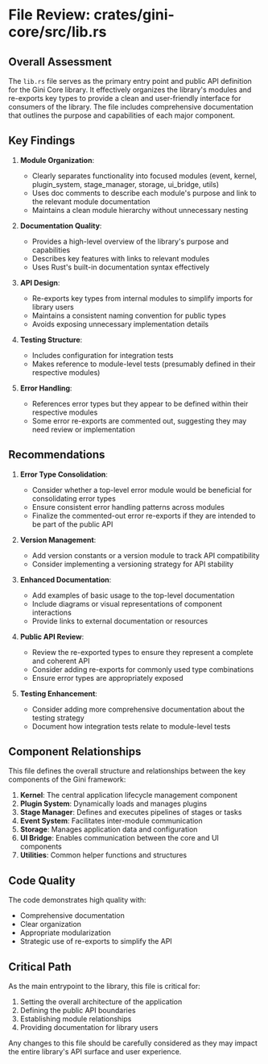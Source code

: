 # File Review: crates/gini-core/src/lib.rs

## Overall Assessment

The `lib.rs` file serves as the primary entry point and public API definition for the Gini Core library. It effectively organizes the library's modules and re-exports key types to provide a clean and user-friendly interface for consumers of the library. The file includes comprehensive documentation that outlines the purpose and capabilities of each major component.

## Key Findings

1. **Module Organization**:
   - Clearly separates functionality into focused modules (event, kernel, plugin_system, stage_manager, storage, ui_bridge, utils)
   - Uses doc comments to describe each module's purpose and link to the relevant module documentation
   - Maintains a clean module hierarchy without unnecessary nesting

2. **Documentation Quality**:
   - Provides a high-level overview of the library's purpose and capabilities
   - Describes key features with links to relevant modules
   - Uses Rust's built-in documentation syntax effectively

3. **API Design**:
   - Re-exports key types from internal modules to simplify imports for library users
   - Maintains a consistent naming convention for public types
   - Avoids exposing unnecessary implementation details

4. **Testing Structure**:
   - Includes configuration for integration tests
   - Makes reference to module-level tests (presumably defined in their respective modules)

5. **Error Handling**:
   - References error types but they appear to be defined within their respective modules
   - Some error re-exports are commented out, suggesting they may need review or implementation

## Recommendations

1. **Error Type Consolidation**:
   - Consider whether a top-level error module would be beneficial for consolidating error types
   - Ensure consistent error handling patterns across modules
   - Finalize the commented-out error re-exports if they are intended to be part of the public API

2. **Version Management**:
   - Add version constants or a version module to track API compatibility
   - Consider implementing a versioning strategy for API stability

3. **Enhanced Documentation**:
   - Add examples of basic usage to the top-level documentation
   - Include diagrams or visual representations of component interactions
   - Provide links to external documentation or resources

4. **Public API Review**:
   - Review the re-exported types to ensure they represent a complete and coherent API
   - Consider adding re-exports for commonly used type combinations
   - Ensure error types are appropriately exposed

5. **Testing Enhancement**:
   - Consider adding more comprehensive documentation about the testing strategy
   - Document how integration tests relate to module-level tests

## Component Relationships

This file defines the overall structure and relationships between the key components of the Gini framework:

1. **Kernel**: The central application lifecycle management component
2. **Plugin System**: Dynamically loads and manages plugins
3. **Stage Manager**: Defines and executes pipelines of stages or tasks
4. **Event System**: Facilitates inter-module communication
5. **Storage**: Manages application data and configuration
6. **UI Bridge**: Enables communication between the core and UI components
7. **Utilities**: Common helper functions and structures

## Code Quality

The code demonstrates high quality with:
- Comprehensive documentation
- Clear organization
- Appropriate modularization
- Strategic use of re-exports to simplify the API

## Critical Path

As the main entrypoint to the library, this file is critical for:
1. Setting the overall architecture of the application
2. Defining the public API boundaries
3. Establishing module relationships
4. Providing documentation for library users

Any changes to this file should be carefully considered as they may impact the entire library's API surface and user experience.